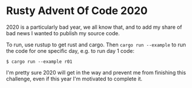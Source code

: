 # Rusty Advent Of Code 2020

2020 is a particularly bad year, we all know that, and to add my share of bad
news I wanted to publish my source code.

To run, use rustup to get rust and cargo. Then `cargo run --example` to run the
code for one specific day, e.g. to run day 1 code:

    $ cargo run --example r01

I'm pretty sure 2020 will get in the way and prevent me from finishing this
challenge, even if this year I'm motivated to complete it.
